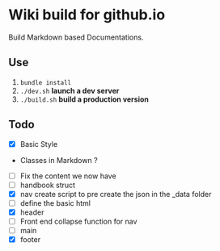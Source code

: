 # Wiki build for github.io

Build Markdown based Documentations.

## Use

1. `bundle install`
2. `./dev.sh` **launch a dev server**
3. `./build.sh` **build a production version**

## Todo

- [x] Basic Style
- Classes in Markdown ?
- [ ] Fix the content we now have
- [ ] handbook struct
- [x] nav create script to pre create the json in the \_data folder
- [ ] define the basic html
- [x] header
- [ ] Front end collapse function for nav
- [ ] main
- [x] footer
